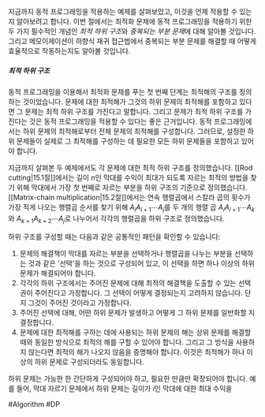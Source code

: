 지금까지 동적 프로그래밍을 적용하는 예제를 살펴보았고, 이것을 언제 적용할 수 있는지 알아보려고 합니다. 이번 절에서는 최적화 문제에 동적 프로그래밍을 적용하기 위한 두 가지 필수적인 개념인 *최적 하위 구조*와 *중복되는 부분 문제*에 대해 알아볼 것입니다. 그리고 메모이제이션이 하향식 재귀 접근법에서 중복되는 부분 문제를 해결할 때 어떻게 효율적으로 작동하는지도 알아볼 것입니다.
##### 최적 하위 구조
동적 프로그래밍을 이용해서 최적화 문제를 푸는 첫 번째 단계는 최적해의 구조를 정의하는 것이었습니다. 문제에 대한 최적해가 그것의 하위 문제의 최적해를 포함하고 있다면 그 문제는 최적 하위 구조를 가진다고 말합니다. 그리고 문제가 최적 하위 구조를 가진다는 것은 동적 프로그래밍을 적용할 수 있다는 좋은 근거입니다. 동적 프로그래밍에서는 하위 문제의 최적해로부터 전체 문제의 최적해를 구성합니다. 그러므로, 설정한 하위 문제들이 실제로 그 최적해를 구성하는 데 필요한 모든 하위 문제들을 포함하고 있어야 합니다.

지금까지 살펴본 두 예제에서도 각 문제에 대한 최적 하위 구조를 정의했습니다. [[Rod cutting|15.1절]]에서는 길이 $n$인 막대를 수익이 최대가 되도록 자르는 최적의 방법을 찾기 위해 막대에서 가장 첫 번째로 자르는 부분을 하위 구조의 기준으로 정의했습니다. [[Matrix-chain multiplication|15.2절]]에서는 연속 행렬곱에서 스칼라 곱의 횟수가 가장 적게 나오는 행렬곱 순서를 찾기 위해 $A_i A_{i + 1} \cdots A_j$를 두 개의 행렬 곱 $A_i A_{i + 1} \cdots A_k$와 $A_{k + 1} A_{k + 2} \cdots A_j$로 나누어서 각각의 행렬곱을 하위 구조로 정의했습니다.

하위 구조를 구성할 때는 다음과 같은 공통적인 패턴을 확인할 수 있습니다:
1. 문제의 해결책이 막대를 자르는 부분을 선택하거나 행렬곱을 나누는 부분을 선택하는 것과 같은 '선택'을 하는 것으로 구성되어 있고, 이 선택을 하면 하나 이상의 하위 문제가 해결되어야 합니다.
2. 각각의 하위 구조에서는 주어진 문제에 대해 최적의 해결책을 도출할 수 있는 선택권이 주어진다고 가정합니다. 그 선택이 어떻게 결정되는지 고려하지 않습니다. 단지 그것이 주어진 것이라고 가정합니다.
3. 주어진 선택에 대해, 어떤 하위 문제가 발생하고 어떻게 그 하위 문제를 일반화할 지 결정합니다.
4. 문제에 대한 최적해를 구하는 데에 사용되는 하위 문제의 해는 상위 문제를 해결할 때와 동일한 방식으로 최적의 해를 구할 수 있어야 합니다. 그리고 그 방식을 사용하지 않는다면 최적의 해가 나오지 않음을 증명해야 합니다. 이것은 최적해가 하나 이상의 하위 문제로 구성되더라도 동일합니다.

하위 문제는 가능한 한 간단하게 구성되어야 하고, 필요한 만큼만 확장되어야 합니다. 예를 들어, 막대 자르기 문제에서 하위 문제는 길이가 $i$인 막대에 대한 최대 수익을 

#Algorithm #DP 
